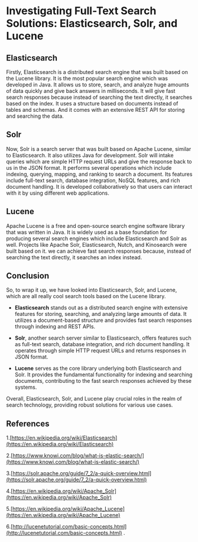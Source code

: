 # Investigating Full-Text Search Solutions: Elasticsearch, Solr, and Lucene


## Elasticsearch
Firstly, Elasticsearch is a distributed search engine that was built based on the Lucene library. It is the most popular search engine which was developed in Java. It allows us to store, search, and analyze huge amounts of data quickly and give back answers in milliseconds. It will give fast search responses because instead of searching the text directly, it searches based on the index. It uses a structure based on documents instead of tables and schemas. And it comes with an extensive REST API for storing and searching the data.


## Solr 
Now, Solr is a search server that was built based on Apache Lucene, similar to Elasticsearch. It also utilizes Java for development. Solr will intake queries which are simple HTTP request URLs and give the response back to us in the JSON format. It performs several operations which include indexing, querying, mapping, and ranking to search a document. Its features include full-text search, database integration, NoSQL features, and rich document handling. It is developed collaboratively so that users can interact with it by using different web applications.


## Lucene
Apache Lucene is a free and open-source search engine software library that was written in Java. It is widely used as a base foundation for producing several search engines which include Elasticsearch and Solr as well.
Projects like  Apache Solr, Elasticsearch, Nutch, and Kinosearch were built based on it. we can achieve fast search responses because, instead of searching the text directly, it searches an index instead.


## Conclusion

So, to wrap it up, we have looked into Elasticsearch, Solr, and Lucene, which are all really cool search tools based on the Lucene library.

- **Elasticsearch** stands out as a distributed search engine with extensive features for storing, searching, and analyzing large amounts of data. It utilizes a document-based structure and provides fast search responses through indexing and REST APIs.

- **Solr**, another search server similar to Elasticsearch, offers features such as full-text search, database integration, and rich document handling. It operates through simple HTTP request URLs and returns responses in JSON format.

- **Lucene** serves as the core library underlying both Elasticsearch and Solr. It provides the fundamental functionality for indexing and searching documents, contributing to the fast search responses achieved by these systems.

Overall, Elasticsearch, Solr, and Lucene play crucial roles in the realm of search technology, providing robust solutions for various use cases.




## References
1.[https://en.wikipedia.org/wiki/Elasticsearch](https://en.wikipedia.org/wiki/Elasticsearch)

2.[https://www.knowi.com/blog/what-is-elastic-search/](https://www.knowi.com/blog/what-is-elastic-search/)

3.[https://solr.apache.org/guide/7_2/a-quick-overview.html](https://solr.apache.org/guide/7_2/a-quick-overview.html)

4.[https://en.wikipedia.org/wiki/Apache_Solr](https://en.wikipedia.org/wiki/Apache_Solr)

5.[https://en.wikipedia.org/wiki/Apache_Lucene](https://en.wikipedia.org/wiki/Apache_Lucene)

6.[http://lucenetutorial.com/basic-concepts.html](http://lucenetutorial.com/basic-concepts.html)
.

